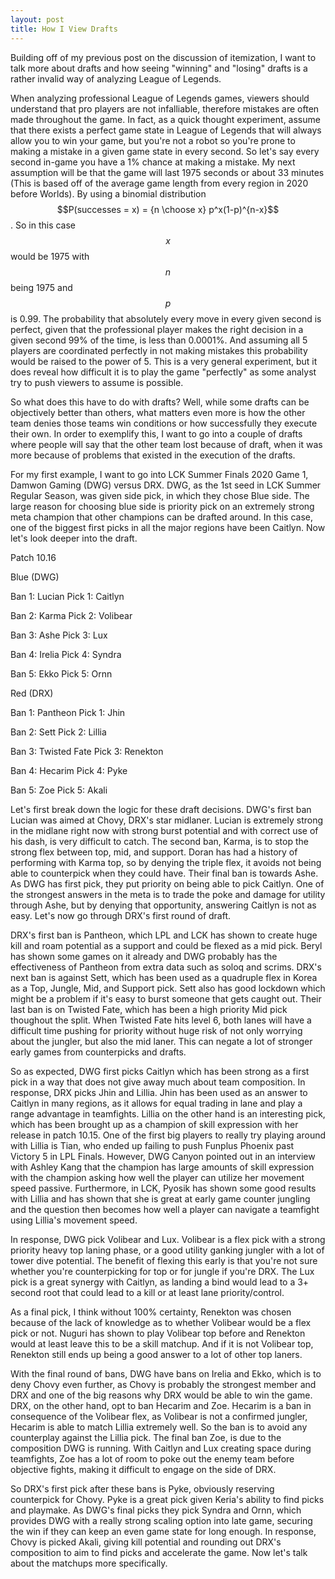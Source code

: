```yaml
---
layout: post
title: How I View Drafts
---
```

Building off of my previous post on the discussion of itemization, I want to talk more about drafts and how seeing "winning" and "losing" drafts is a rather invalid way of analyzing League of Legends.

When analyzing professional League of Legends games, viewers should understand that pro players are not infalliable, therefore mistakes are often made throughout the game. In fact, as a quick thought experiment, assume that there exists a perfect game state in League of Legends that will always allow you to win your game, but you're not a robot so you're prone to making a mistake in a given game state in every second. So let's say every second in-game you have a 1% chance at making a mistake. My next assumption will be that the game will last 1975 seconds or about 33 minutes (This is based off of the average game length from every region in 2020 before Worlds). By using a binomial distribution $$P(successes = x) = {n \choose x} p^x(1-p)^{n-x}$$. So in this case $$x$$ would be 1975 with $$n$$ being 1975 and $$p$$ is 0.99. The probability that absolutely every move in every given second is perfect, given that the professional player makes the right decision in a given second 99% of the time, is less than 0.0001%. And assuming all 5 players are coordinated perfectly in not making mistakes this probability would be raised to the power of 5. This is a very general experiment, but it does reveal how difficult it is to play the game "perfectly" as some analyst try to push viewers to assume is possible.

So what does this have to do with drafts? Well, while some drafts can be objectively better than others, what matters even more is how the other team denies those teams win conditions or how successfully they execute their own. In order to exemplify this, I want to go into a couple of drafts where people will say that the other team lost because of draft, when it was more because of problems that existed in the execution of the drafts.

For my first example, I want to go into LCK Summer Finals 2020 Game 1, Damwon Gaming (DWG) versus DRX. DWG, as the 1st seed in LCK Summer Regular Season, was given side pick, in which they chose Blue side. The large reason for choosing blue side is priority pick on an extremely strong meta champion that other champions can be drafted around. In this case, one of the biggest first picks in all the major regions have been Caitlyn. Now let's look deeper into the draft.

Patch 10.16

Blue (DWG)

Ban 1: Lucian           Pick 1: Caitlyn

Ban 2: Karma            Pick 2: Volibear

Ban 3: Ashe             Pick 3: Lux

Ban 4: Irelia           Pick 4: Syndra

Ban 5: Ekko             Pick 5: Ornn

Red (DRX)

Ban 1: Pantheon         Pick 1: Jhin

Ban 2: Sett             Pick 2: Lillia

Ban 3: Twisted Fate     Pick 3: Renekton

Ban 4: Hecarim          Pick 4: Pyke

Ban 5: Zoe              Pick 5: Akali

Let's first break down the logic for these draft decisions. DWG's first ban Lucian was aimed at Chovy, DRX's star midlaner. Lucian is extremely strong in the midlane right now with strong burst potential and with correct use of his dash, is very difficult to catch. The second ban, Karma, is to stop the strong flex between top, mid, and support. Doran has had a history of performing with Karma top, so by denying the triple flex, it avoids not being able to counterpick when they could have. Their final ban is towards Ashe. As DWG has first pick, they put priority on being able to pick Caitlyn. One of the strongest answers in the meta is to trade the poke and damage for utility through Ashe, but by denying that opportunity, answering Caitlyn is not as easy. Let's now go through DRX's first round of draft.

DRX's first ban is Pantheon, which LPL and LCK has shown to create huge kill and roam potential as a support and could be flexed as a mid pick. Beryl has shown some games on it already and DWG probably has the effectiveness of Pantheon from extra data such as soloq and scrims. DRX's next ban is against Sett, which has been used as a quadruple flex in Korea as a Top, Jungle, Mid, and Support pick. Sett also has good lockdown which might be a problem if it's easy to burst someone that gets caught out. Their last ban is on Twisted Fate, which has been a high priority Mid pick thoughout the split. When Twisted Fate hits level 6, both lanes will have a difficult time pushing for priority without huge risk of not only worrying about the jungler, but also the mid laner. This can negate a lot of stronger early games from counterpicks and drafts.

So as expected, DWG first picks Caitlyn which has been strong as a first pick in a way that does not give away much about team composition. In response, DRX picks Jhin and Lillia. Jhin has been used as an answer to Caitlyn in many regions, as it allows for equal trading in lane and play a range advantage in teamfights. Lillia on the other hand is an interesting pick, which has been brought up as a champion of skill expression with her release in patch 10.15. One of the first big players to really try playing around with Lillia is Tian, who ended up failing to push Funplus Phoenix past Victory 5 in LPL Finals. However, DWG Canyon pointed out in an interview with Ashley Kang that the champion has large amounts of skill expression with the champion asking how well the player can utilize her movement speed passive. Furthermore, in LCK, Pyosik has shown some good results with Lillia and has shown that she is great at early game counter jungling and the question then becomes how well a player can navigate a teamfight using Lillia's movement speed.

In response, DWG pick Volibear and Lux. Volibear is a flex pick with a strong priority heavy top laning phase, or a good utility ganking jungler with a lot of tower dive potential. The benefit of flexing this early is that you're not sure whether you're counterpicking for top or for jungle if you're DRX. The Lux pick is a great synergy with Caitlyn, as landing a bind would lead to a 3+ second root that could lead to a kill or at least lane priority/control.

As a final pick, I think without 100% certainty, Renekton was chosen because of the lack of knowledge as to whether Volibear would be a flex pick or not. Nuguri has shown to play Volibear top before and Renekton would at least leave this to be a skill matchup. And if it is not Volibear top, Renekton still ends up being a good answer to a lot of other top laners.

With the final round of bans, DWG have bans on Irelia and Ekko, which is to deny Chovy even further, as Chovy is probably the strongest member and DRX and one of the big reasons why DRX would be able to win the game. DRX, on the other hand, opt to ban Hecarim and Zoe. Hecarim is a ban in consequence of the Volibear flex, as Volibear is not a confirmed jungler, Hecarim is able to match Lillia extremely well. So the ban is to avoid any counterplay against the Lillia pick. The final ban Zoe, is due to the composition DWG is running. With Caitlyn and Lux creating space during teamfights, Zoe has a lot of room to poke out the enemy team before objective fights, making it difficult to engage on the side of DRX.

So DRX's first pick after these bans is Pyke, obviously reserving counterpick for Chovy. Pyke is a great pick given Keria's ability to find picks and playmake. As DWG's final picks they pick Syndra and Ornn, which provides DWG with a really strong scaling option into late game, securing the win if they can keep an even game state for long enough. In response, Chovy is picked Akali, giving kill potential and rounding out DRX's composition to aim to find picks and accelerate the game. Now let's talk about the matchups more specifically.

